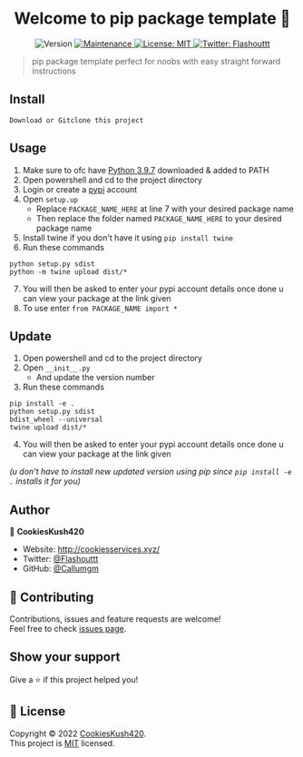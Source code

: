 <h1 align="center">Welcome to pip package template 👋</h1>
<p align="center">
  <img alt="Version" src="https://img.shields.io/badge/version-1.0.0-blue.svg?cacheSeconds=2592000" />
  <a href="https://github.com/kefranabg/readme-md-generator/graphs/commit-activity" target="_blank">
    <img alt="Maintenance" src="https://img.shields.io/badge/Maintained%3F-no-red.svg" />
  </a>
  <a href="https://github.com/Callumgm/How-to-create-a-pip-package-for-noobs/blob/master/LICENSE" target="_blank">
    <img alt="License: MIT" src="https://img.shields.io/badge/license-MIT-yellow.svg" />
  </a>
  <a href="https://twitter.com/Flashouttt" target="_blank">
    <img alt="Twitter: Flashouttt" src="https://img.shields.io/twitter/follow/Flashouttt.svg?style=social" />
  </a>
</p>

> pip package template perfect for noobs with easy straight forward instructions

## Install

```
Download or Gitclone this project
```



## Usage

1. Make sure to ofc have [Python 3.9.7](https://www.python.org/ftp/python/3.9.7/python-3.9.7-amd64.exe) downloaded & added to PATH
2. Open powershell and cd to the project directory
3. Login or create a [pypi](https://pypi.org/) account 
4. Open `setup.up` 
    - Replace `PACKAGE_NAME_HERE` at line 7 with your desired package name 
    - Then replace the folder named `PACKAGE_NAME_HERE` to your desired package name
5. Install twine if you don't have it using `pip install twine`
6. Run these commands
```
python setup.py sdist
python -m twine upload dist/*
```
7. You will then be asked to enter your pypi account details once done u can view your package at the link given
8. To use enter `from PACKAGE_NAME import *`



## Update

1. Open powershell and cd to the project directory
2. Open `__init__.py` 
    - And update the version number
3. Run these commands 
```
pip install -e .
python setup.py sdist
bdist_wheel --universal
twine upload dist/*
```
4. You will then be asked to enter your pypi account details once done u can view your package at the link given 

*(u don't have to install new updated version using pip since `pip install -e .` installs it for you)*

## Author

👤 **CookiesKush420**

* Website: http://cookiesservices.xyz/
* Twitter: [@Flashouttt](https://twitter.com/Flashouttt)
* GitHub: [@Callumgm](https://github.com/Callumgm)

## 🤝 Contributing

Contributions, issues and feature requests are welcome!<br />Feel free to check [issues page](https://github.com/Callumgm/How-to-create-a-pip-package-for-noobs/issues). 

## Show your support

Give a ⭐️ if this project helped you!

## 📝 License

Copyright © 2022 [CookiesKush420](https://github.com/Callumgm).<br />
This project is [MIT](https://github.com/Callumgm/How-to-create-a-pip-package-for-noobs/blob/master/LICENSE) licensed.
